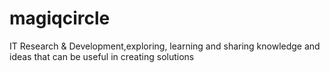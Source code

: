 # magiqcircle
IT Research &amp; Development,exploring, learning and sharing knowledge and ideas that can be useful in creating solutions
